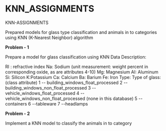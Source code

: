 # KNN_ASSIGNMENTS

KNN-ASSIGNMENTS 

Prepared models for glass type classification and animals in to categories using KNN (K-Nearest Neighbor) algorithm  

**Problem - 1**

Prepare a model for glass classification using KNN Data Description: 

RI : refractive index Na: Sodium (unit measurement: weight percent in corresponding oxide, as are attributes 4-10) Mg: Magnesium AI: Aluminum Si: Silicon K:Potassium Ca: Calcium Ba: Barium Fe: Iron  Type: Type of glass: (class attribute) 1 -- building_windows_float_processed 2 --building_windows_non_float_processed 3 --vehicle_windows_float_processed 4 --vehicle_windows_non_float_processed (none in this database) 5 --containers 6 --tableware 7 --headlamps  

**Problem - 2**

Implement a KNN model to classify the animals in to category
